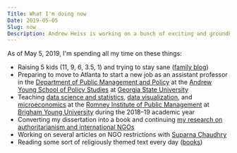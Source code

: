 ```yaml
---
Title: What I'm doing now
Date: 2019-05-05
Slug: now
Description: Andrew Heiss is working on a bunch of exciting and groundbreaking projects
---
```


As of May 5, 2019, I'm spending all my time on these things:

* Raising 5 kids (11, 9, 6, 3.5, 1) and trying to stay sane ([family blog](http://www.heissatopia.com/))
* Preparing to move to Atlanta to start a new job as an assistant professor in the [Department of Public Management and Policy](https://aysps.gsu.edu/public-management-policy/) at the [Andrew Young School of Policy Studies](https://aysps.gsu.edu/) at [Georgia State University](https://www.gsu.edu/)
* Teaching [data science and statistics](https://statsf18.classes.andrewheiss.com/),  [data visualization](https://datavizf17.classes.andrewheiss.com/), and [microeconomics](https://econw19.classes.andrewheiss.com/) at the [Romney Institute of Public Management](https://marriottschool.byu.edu/mpa/) at [Brigham Young University](https://home.byu.edu/home/) during the 2018–19 academic year
* Converting my dissertation into a book and continuing [my research on authoritarianism and international NGOs](https://www.ingoresearch.org/)
* Working on several articles on NGO restrictions with [Suparna Chaudhry](http://www.suparnachaudhry.com/)
* Reading some sort of religiously themed text every day ([books](https://www.goodreads.com/review/list/2733632-andrew-heiss?shelf=religious))
